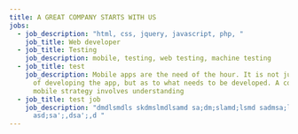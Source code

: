 ```yaml
---
title: A GREAT COMPANY STARTS WITH US
jobs:
  - job_description: "html, css, jquery, javascript, php, "
    job_title: Web developer
  - job_title: Testing
    job_description: mobile, testing, web testing, machine testing
  - job_title: test
    job_description: Mobile apps are the need of the hour. It is not just the part
      of developing the app, but as to what needs to be developed. A concrete
      mobile strategy involves understanding
  - job_title: test job
    job_description: "dmdlsmdls skdmslmdlsamd sa;dm;slamd;lsmd sadmsa;lmd;lsad
      asd;sa';,dsa';,d "
---
```

